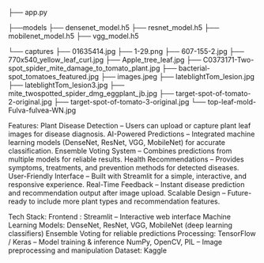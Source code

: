 
├── app.py

├──models
    ├── densenet_model.h5
    ├── resnet_model.h5
    ├── mobilenet_model.h5
    ├── vgg_model.h5
    
└── captures
    ├── 01635414.jpg
    ├── 1-29.png
    ├── 607-155-2.jpg
    ├── 770x540_yellow_leaf_curl.jpg
    ├── Apple_tree_leaf.jpg
    ├── C0373171-Two-spot_spider_mite_damage_to_tomato_plant.jpg
    ├── bacterial-spot_tomatoes_featured.jpg
    ├── images.jpeg
    ├── lateblightTom_lesion.jpg
    ├── lateblightTom_lesion3.jpg
    ├── mite_twospotted_spider_dmg_eggplant_jb.jpg
    ├── target-spot-of-tomato-2-original.jpg
    ├── target-spot-of-tomato-3-original.jpg
    └── top-leaf-mold-Fulva-fulvea-WN.jpg


Features:
Plant Disease Detection – Users can upload or capture plant leaf images for disease diagnosis.
AI-Powered Predictions – Integrated machine learning models (DenseNet, ResNet, VGG, MobileNet) for accurate classification.
Ensemble Voting System – Combines predictions from multiple models for reliable results.
Health Recommendations – Provides symptoms, treatments, and prevention methods for detected diseases.
User-Friendly Interface – Built with Streamlit for a simple, interactive, and responsive experience.
Real-Time Feedback – Instant disease prediction and recommendation output after image upload.
Scalable Design – Future-ready to include more plant types and recommendation features.

Tech Stack:
Frontend : Streamlit – Interactive web interface
Machine Learning Models: DenseNet, ResNet, VGG, MobileNet (deep learning classifiers)
                         Ensemble Voting for reliable predictions
Processing: TensorFlow / Keras – Model training & inference
                      NumPy, OpenCV, PIL – Image preprocessing and manipulation
Dataset:  Kaggle
